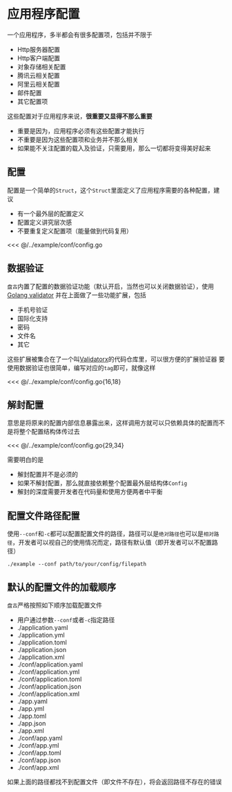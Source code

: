 # 应用程序配置

一个应用程序，多半都会有很多配置项，包括并不限于

- Http服务器配置
- Http客户端配置
- 对象存储相关配置
- 腾讯云相关配置
- 阿里云相关配置
- 邮件配置
- 其它配置项

这些配置对于应用程序来说，**很重要又显得不那么重要**

- 重要是因为，应用程序必须有这些配置才能执行
- 不重要是因为这些配置项和业务并不那么相关
- 如果能不关注配置的载入及验证，只需要用，那么一切都将变得美好起来

## 配置

配置是一个简单的`Struct`，这个`Struct`里面定义了应用程序需要的各种配置，建议

- 有一个最外层的配置定义
- 配置定义讲究层次感
- 不要重复定义配置项（能量做到代码复用）

<<< @/../example/conf/config.go

## 数据验证

`盘古`内置了配置的数据验证功能（默认开启，当然也可以关闭数据验证），使用[Golang validator](https://github.com/go-playground/validator)
并在上面做了一些功能扩展，包括

- 手机号验证
- 国际化支持
- 密码
- 文件名
- 其它

这些扩展被集合在了一个叫[Validatorx](https://github.com/storezhang/validatorx)的代码仓库里，可以很方便的扩展验证器
要使用数据验证也很简单，编写对应的`tag`即可，就像这样

<<< @/../example/conf/config.go{16,18}

## 解封配置

意思是将原来的配置内部信息暴露出来，这样调用方就可以只依赖具体的配置而不是将整个配置结构体传过去

<<< @/../example/conf/config.go{29,34}

需要明白的是

- 解封配置并不是必须的
- 如果不解封配置，那么就直接依赖整个配置最外层结构体`Config`
- 解封的深度需要开发者在代码量和使用方便两者中平衡

## 配置文件路径配置

使用`--conf`和`-c`都可以配置配置文件的路径，路径可以是`绝对路径`也可以是`相对路径`，开发者可以视自己的使用情况而定，路径有默认值（即开发者可以不配置路径）

``` shell
./example --conf path/to/your/config/filepath
```

## 默认的配置文件的加载顺序

`盘古`严格按照如下顺序加载配置文件

- 用户通过参数`--conf`或者`-c`指定路径
- ./application.yaml
- ./application.yml
- ./application.toml
- ./application.json
- ./application.xml
- ./conf/application.yaml
- ./conf/application.yml
- ./conf/application.toml
- ./conf/application.json
- ./conf/application.xml
- ./app.yaml
- ./app.yml
- ./app.toml
- ./app.json
- ./app.xml
- ./conf/app.yaml
- ./conf/app.yml
- ./conf/app.toml
- ./conf/app.json
- ./conf/app.xml

如果上面的路径都找不到配置文件（即文件不存在），将会返回路径不存在的错误

